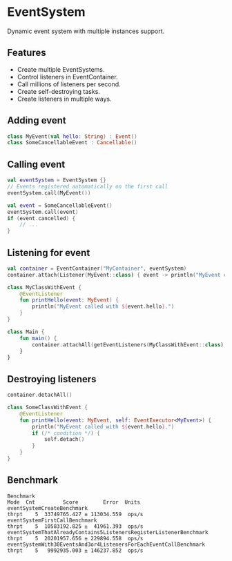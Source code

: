 # EventSystem
Dynamic event system with multiple instances support.

## Features
<ul>
<li>Create multiple EventSystems.</li>
<li>Control listeners in EventContainer.</li>
<li>Call millions of listeners per second.</li>
<li>Create self-destroying tasks.</li>
<li>Create listeners in multiple ways.</li>
</ul>

## Adding event

```kotlin
class MyEvent(val hello: String) : Event()
class SomeCancellableEvent : Cancellable()
```

## Calling event

```kotlin
val eventSystem = EventSystem {}
// Events registered automatically on the first call
eventSystem.call(MyEvent())

val event = SomeCancellableEvent()
eventSystem.call(event)
if (event.cancelled) {
    // ...
}
```

## Listening for event

```kotlin
val container = EventContainer("MyContainer", eventSystem)
container.attach(Listener(MyEvent::class) { event -> println("MyEvent called with ${event.hello}.") })
```

```kotlin
class MyClassWithEvent {
    @EventListener
    fun printHello(event: MyEvent) {
        println("MyEvent called with ${event.hello}.")
    }
}

class Main {
    fun main() {
        container.attachAll(getEventListeners(MyClassWithEvent::class), MyClassWithEvent())
    }
}
```

## Destroying listeners

```kotlin
container.detachAll()
```

```kotlin
class SomeClassWithEvent {
    @EventListener
    fun printHello(event: MyEvent, self: EventExecutor<MyEvent>) {
        println("MyEvent called with ${event.hello}.")
        if (/* condition */) {
            self.detach()
        }
    }
}
```

## Benchmark

```
Benchmark                                                           Mode  Cnt         Score        Error  Units
eventSystemCreateBenchmark                                         thrpt    5  33749765.427 ± 113034.559  ops/s
eventSystemFirstCallBenchmark                                      thrpt    5  10583192.825 ±  41961.393  ops/s
eventSystemThatAlreadyContains5ListenersRegisterListenerBenchmark  thrpt    5  20201957.656 ± 229894.558  ops/s
eventSystemWith30EventsAnd3or4ListenersForEachEventCallBenchmark   thrpt    5   9992935.003 ± 146237.852  ops/s
```
